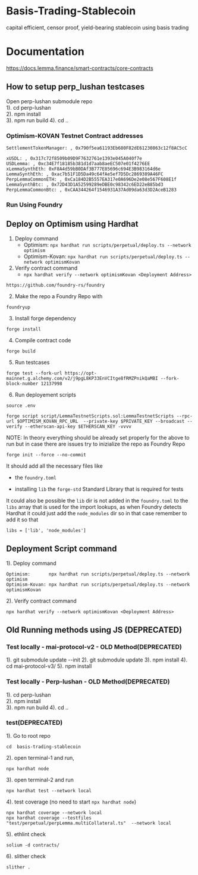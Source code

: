 # Basis-Trading-Stablecoin

capital efficient, censor proof, yield-bearing stablecoin using basis trading


# Documentation
https://docs.lemma.finance/smart-contracts/core-contracts

## How to setup perp_lushan testcases

Open perp-lushan submodule repo  
1). cd perp-lushan  
2). npm install  
3). npm run build
4). cd .. 

### Optimism-KOVAN Testnet Contract addresses

```
SettlementTokenManager: , 0x790f5ea61193Eb680F82dE61230863c12f8AC5cC

xUSDL: , 0x317c72f8509b09D9F7632761e1393e045A040f7e
USDLemma: , 0xc34E7f18185b381d1d7aab8aeEC507e01f4276EE
xLemmaSynthEth: 0xF8A4d59bB0DAf3B777E85696c694E3B983164d6e
LemmaSynthEth: , 0xac7b51F1D5Da49c64fAe5ef7D5Dc2869389A46FC
PerpLemmaCommonETH: , 0xCa184D2B5557EA317e0A696De2e08e567F608E1f
LemmaSynthBtc: , 0x72D43D1A52599289eDBE0c98342c6ED22eB85bd3
PerpLemmaCommonBtc: , 0xCAA344264f1546931A37Ad09da63d3D2AceB1283
```

### Run Using Foundry

## Deploy on Optimism using Hardhat
1. Deploy command 
    - Optimism:       ```npx hardhat run scripts/perpetual/deploy.ts --network optimism```
    - Optimism-Kovan: ```npx hardhat run scripts/perpetual/deploy.ts --network optimismKovan```
2. Verify contract command
    - ```npx hardhat verify --network optimismKovan <Deployment Address>```

```
https://github.com/foundry-rs/foundry
```

2. Make the repo a Foundry Repo with 

```
foundryup
```

3. Install forge dependency
```
forge install
```

4. Compile contract code
```
forge build
``` 

5. Run testcases  
```
forge test --fork-url https://opt-mainnet.g.alchemy.com/v2/j9pgL8KP33EnVCItge8fRMZPnikQaMBI --fork-block-number 12137998
``` 

6. Run deployement scripts
```
source .env
```

```
forge script script/LemmaTestnetScripts.sol:LemmaTestnetScripts --rpc-url $OPTIMISM_KOVAN_RPC_URL  --private-key $PRIVATE_KEY --broadcast --verify --etherscan-api-key $ETHERSCAN_KEY -vvvv
```


NOTE: In theory everything should be already set properly for the above to run but in case there are issues try to inizialize the repo as Foundry Repo 

```
forge init --force --no-commit
```

It should add all the necessary files like 

- the `foundry.toml`

- installing `lib` the `forge-std` Standard Library that is required for tests 

It could also be possible the `lib` dir is not added in the `foundry.toml` to the `libs` array that is used for the import lookups, as when Foundry detects Hardhat it could just add the `node_modules` dir so in that case remember to add it so that 

```
libs = ['lib', 'node_modules']
```

## Deployment Script command

1). Deploy command 
    
    Optimism:       npx hardhat run scripts/perpetual/deploy.ts --network optimism
    Optimism-Kovan: npx hardhat run scripts/perpetual/deploy.ts --network optimismKovan


2). Verify contract command
    
    npx hardhat verify --network optimismKovan <Deployment Address>

## Old Running methods using JS (DEPRECATED)

### Test locally - mai-protocol-v2 - OLD Method(DEPRECATED)
1). git submodule update --init
2). git submodule update
3). npm install
4). cd mai-protocol-v3/
5). npm install

### Test locally - Perp-lushan - OLD Method(DEPRECATED)
1). cd perp-lushan  
2). npm install  
3). npm run build
4). cd .. 

### test(DEPRECATED)

1). Go to root repo
    
    cd  basis-trading-stablecoin

2). open terminal-1 and run,
        
    npx hardhat node

3). open terminal-2 and run
    
    npx hardhat test --network local

4). test coverage (no need to start `npx hardhat node`)

    npx hardhat coverage --network local
    npx hardhat coverage --testfiles "test/perpetual/perpLemma.multiCollateral.ts"  --network local

5). ethlint check

    solium -d contracts/

6). slither check

    slither .









